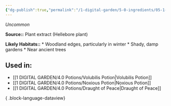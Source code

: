 ```yaml
---
{"dg-publish":true,"permalink":"/1-digital-garden/5-0-ingredients/05-1-plants/vial-of-syrup-of-hellebore/","tags":["ingredient","uncommon"]}
---
```


*Uncommon*

**Source::** Plant extract (Hellebore plant)

**Likely Habitats::** * Woodland edges, particularly in winter * Shady, damp gardens * Near ancient trees

## Used in:

- [[1 DIGITAL GARDEN/4.0 Potions/Volubilis Potion\|Volubilis Potion]]
- [[1 DIGITAL GARDEN/4.0 Potions/Noxious Potion\|Noxious Potion]]
- [[1 DIGITAL GARDEN/4.0 Potions/Draught of Peace\|Draught of Peace]]

{ .block-language-dataview}

